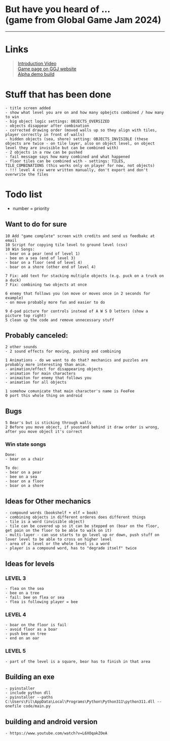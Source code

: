 # But have you heard of ... <br> (game from Global Game Jam 2024)

---
# Links
> [Introduction Video](https://youtu.be/IBjYyKP618Y) \
> [Game page on GGJ website](https://globalgamejam.org/games/2024/have-you-heard-3) \
> [Alpha demo build](https://ggjv4.s3.us-west-1.amazonaws.com/files/games/2024/13277/exec/but_have_you_heard_of.zip?VersionId=sVb.AnX_JYuhNRnu6XyYcY1cH_XJoP2V)

# Stuff that has been done
    - title screen added
    - show what level you are on and how many opbejcts combined / how many to win
    - big object logic settings: OBJECTS_OVERSIZED
    - objects disappear after combination
    - corrected drawing order (moved walls up so they align with tiles, player correctly in front of walls)
    - hidden objects (sea, shore) setting: OBJECTS_INVISIBLE (these objects are twice - on tile layer, also on object level, on object level they are invisible but can be combined with)
    - 2 objects in a row can be pushed
    - fail message says how many combined and what happened
    - floor tiles can be combined with - settings: TILES, TILE_COMBINATIONS (this works only on player for now, not objects)
    - !!! level 4 csv were written manually, don't export and don't overwrite the files

# Todo list
- number = priority

## Want to do for sure

    10 Add "game complete" screen with credits and send us feedbakc at email
    10 Script for copying tile level to ground level (csv) 
    10 Win Songs:    
    - bear on a pear (end of level 1)
    - bee on a sea (end of level 3)
    - boar on a floor (end of level 4)
    - boar on a shore (other end of level 4)
    
    7 Fix: add text for stacking multiple objects (e.g. puck on a truck on a duck)
    7 Fix: combining two objects at once

    6 enemy that follows you (on move or moves once in 2 seconds for example)
    - on move probably more fun and easier to do

    9 d-pad picture for controls instead of A W S D letters (show a picture top right)
    5 clean up the code and remove unnecessary stuff

## Probably canceled:    
    2 other sounds
    - 2 sound effects for moving, pushing and combining

    1 Animations - do we want to do that? mechanics and puzzles are probably more interesting than anim.
    - animation/effect for disappearing objects
    - animation for main characters
    - animaiton for enemy that follows you
    - animation for all objects

    1 somehow comunicate that main character's name is FeeFee
    0 port this whole thing on android

## Bugs

    5 Bear's but is sticking through walls
    2 Before you move object, if youstand behind it draw order is wrong, after you move object it's correct

### Win state songs

    Done:
    - bear on a chair

    To do:
    - bear on a pear
    - bee on a sea
    - boar on a floor
    - boar on a shore

## Ideas for Other mechanics

    - compound words (bookshelf + elf = book)
    - combining objects in different orderes does different things
    - tile is a word (invisible object)
    - tile can be covered up so it can be stepped on (boar on the floor, get pain on the floor to be able to walk on it)
    - multi-layer - can use starts to go level up or down, push stuff on lover level to be able to cross on higher level
    - area of a level or the whole level is a word
    - player is a compound word, has to "degrade itself" twice

## Ideas for levels

### LEVEL 3 

    - flea on the sea
    - bee on a tree
    - fail: bee on flea or sea
    - flea is following player = bee

### LEVEL 4

    - boar on the floor is fail
    - avoid floor as a boar
    - push bee on tree
    - end on an oar 

### LEVEL 5

    - part of the level is a square, bear has to finish in that area     

## Building an exe

    - pyinstaller
    - include python dll
    - pyinstaller --paths C:\Users\Fil\AppData\Local\Programs\Python\Python311\python311.dll --onefile code/main.py

## building and android version

    - https://www.youtube.com/watch?v=L6XOqakZOeA